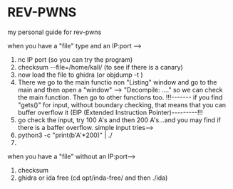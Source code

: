 # REV-PWNS
my personal guide for rev-pwns


when you have a "file" type and an IP:port -->
1. nc IP port (so you can try the program)
2. checksum --file=/home/kali/<thefile>  (to see if there is a canary)
3. now load the file to ghidra  (or objdump -t <filename>) 
4. There we go to the main functio non "Listing" window and go to the main and then open a "window" --> "Decompile: ...."
   so we can check the main function. Then go to other functions too.
!!!------- if you find "gets()" for input, without boundary checking, that means that you can buffer overflow it (EIP (Extended Instruction Pointer)---------!!!
5. go check the input, try 100 A's and then 200 A's...and you may find if there is a baffer overflow.
                            simple input tries-->
6. python3 -c "print(b'A'*200)" | ./<filename>
7. 


when you have a "file" without an IP:port-->
1. checksum
2. ghidra or ida free  (cd opt/inda-free/ and then ./ida)
